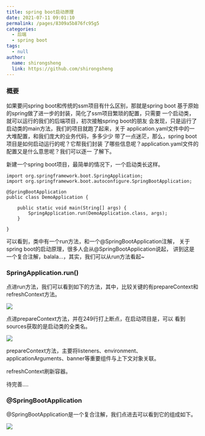 ```yaml
---
title: spring boot启动原理
date: 2021-07-11 09:01:10
permalink: /pages/8309a5b876fc95g5
categories: 
  - 后端
  - spring boot
tags: 
  - null
author: 
  name: shirongsheng
  link: https://github.com/shirongsheng
---
```


### 概要

如果要问spring boot和传统的ssm项目有什么区别，那就是spring boot
基于原始的spring做了进一步的封装，简化了ssm项目繁琐的配置，只需要
一个启动类，就可以运行的我们的后端项目，初次接触spring boot的朋友
会发现，只是运行了启动类的main方法，我们的项目就跑了起来，关于
application.yaml文件中的一大堆配置，和我们庞大的业务代码，多多少少
带了一点迷茫，那么，spring boot项目是如何启动运行的呢？它帮我们封装
了哪些信息呢？application.yaml文件的配置又是什么意思呢？我们可以逐一
了解下。        

新建一个spring boot项目，最简单的情况下，一个启动类长这样。

```
import org.springframework.boot.SpringApplication;
import org.springframework.boot.autoconfigure.SpringBootApplication;

@SpringBootApplication
public class DemoApplication {

    public static void main(String[] args) {
        SpringApplication.run(DemoApplication.class, args);
    }

}
```

可以看到，类中有一个run方法，和一个@SpringBootApplication注解，
关于spring boot的启动原理，很多人会从@SpringBootApplication说起，
讲到这是一个复合注解，balala...，其实，我们可以从run方法看起~       

### SpringApplication.run()

点进run方法，我们可以看到如下的方法，其中，比较关键的有prepareContext和
refreshContext方法。

<img src="/old-times/png/springboot_v2/v1.png">

点进prepareContext方法，并在249行打上断点，在启动项目是，可以
看到sources获取的是启动类的全类名。

<img src="/old-times/png/springboot_v2/v2.png">

prepareContext方法，主要将listeners、environment、
applicationArguments、banner等重要组件与上下文对象关联。

refreshContext刷新容器。

待完善....

### @SpringBootApplication

@SpringBootApplication是一个复合注解，我们点进去可以看到它的组成如下。
 

<img src="/old-times/png/springboot_v2/v3.png">



